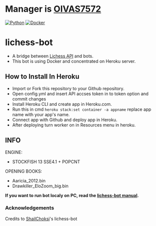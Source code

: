 # Manager is [OIVAS7572](https://github.com/OIVAS7572)

[![Python](https://github.com/OIVAS7572/lichess-bot/actions/workflows/Python.yml/badge.svg)](https://github.com/OIVAS7572/lichess-bot/actions/workflows/Python.yml)
[![Docker](https://github.com/OIVAS7572/lichess-bot/actions/workflows/Docker.yml/badge.svg)](https://github.com/OIVAS7572/lichess-bot/actions/workflows/Docker.yml)

# lichess-bot

- A bridge between [Lichess API](https://lichess.org/api#tag/Bot) and bots.
- This bot is using Docker and concentrated on Heroku server.

## How to Install In Heroku

- Import or Fork this repository to your Github repository.
- Open config.yml and insert API accses token in to token option and commit changes
- Install Heroku CLI and create app in Heroku.com.
- Run this in cmd `heroku stack:set container -a appname` replace app name with your app's name.
- Connect app with Github and deploy app in Heroku.
- After deploying turn worker on in Resources menu in heroku. 

## INFO

ENGINE:
- STOCKFISH 13 SSE4.1 + POPCNT

OPENING BOOKS: 
- Aaricia_2012.bin
- Drawkiller_EloZoom_big.bin

**If you want to run bot localy on PC, read the [lichess-bot manual](https://github.com/ShailChoksi/lichess-bot#lichess-bot).**

### Acknowledgements
Credits to [ShailChoksi](https://github.com/ShailChoksi/lichess-bot)'s lichess-bot 


